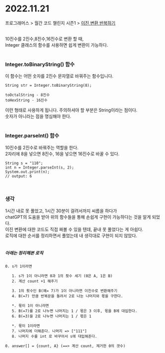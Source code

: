 # 2022.11.21

프로그래머스 > 월간 코드 챌린지 시즌1 > [이진 변환 반복하기](https://school.programmers.co.kr/learn/courses/30/lessons/70129)

<br>
10진수를 2진수,8진수,16진수로 변환 할 때,<br>
Integer 클래스의 함수를 사용하면 쉽게 변환이 가능하다.<br><br>

### Integer.toBinaryString() 함수
이 함수는 어떤 숫자를 2진수 문자열로 바꿔주는 함수입니다.<br>
```
String str = Integer.toBinaryString(8);

toOctalString - 8진수
toHexString - 16진수
```
이런 형태로 사용하게 됩니다. 주의하셔야 할 부분은 String이라는 점이다.<br>
숫자가 아니라는 점을 명심해야 한다.<br><br>

### Integer.parseInt() 함수
10진수를 2진수로 바꿔주는 역할을 한다.<br>
2자리에 8을 넣으면 8진수, 16을 넣으면 16진수로 바꿀 수 있다.<br>
```
String s = "110";
int n = Integer.parseInt(s, 2);
System.out.print(n);
// output: 6
```
<br>

### 생각
1시간 내로 못 풀었고, 1시간 30분이 걸려서까지 씨름을 하다가 <br>
chatGPT의 도움을 받아 위의 함수들을 통해 손쉽게 구현이 가능하다는 것을 알게 되었다.<br>
이진 변환에 대한 코드도 직접 짜볼 수 있을 텐데, 끝내 못 풀었다는 게 아쉽다.<br>
로직에 대한 순서를 정리하면서 풀었는데 내 생각대로 구현이 되지 않았다.<br><br>

##### 아래는 정리해본 로직

    0. s가 1이라면

       1. s가 1이 아니라면 0과 1의 횟수 세기 (0은 A, 1은 B)
       2. 계산 count +1 해주기

       3. 1의 횟수인 B(예= 7)가 1이 아니라면 이진수로 변환해주기
       4. B(=7) 만큼 반복문을 돌려서 2로 나눈 나머지와 몫을 구한다.

       *. 몫이 1이 아니라면
       5. B(=7)를 2로 나누면 나머지는 1 / 몫은 3 이후, 몫을 B에 대입한다.
       6. B(=3)을 2로 나누면 나머지는 1 / 몫은 1

       *. 몫이 1이라면
       7. 나머지에 더해준다. 나머지 => ["111"]
       8. 나머지 수를 int 로 바꾸어서 s에 대입해준다.

    0. answer[] = {count, A} (==> 계산 count, 제거한 0의 갯수)
